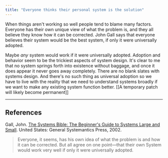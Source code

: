 ```yaml
---
title: "Everyone thinks their personal system is the solution"
---
```


When things aren't working so well people tend to blame many factors. Everyone has their own unique view of what the problem is, and they all believe they know how it can be corrected. John Gall says that everyone believes their system would be the best system, if only it were universally adopted.

Maybe _any_ system would work if it were universally adopted. Adoption and behavior seem to be the trickiest aspects of system design. It's clear to me that no system springs forth into existence without baggage, and once it does appear it never goes away completely. There are no blank slates with systems design. And there's no such thing as universal adoption so we have to live with the reality that we need to understand systems broadly if we want to make any existing system function better. [[A temporary patch will likely become permanent]]


---

## References

Gall, John. [The Systems Bible: The Beginner's Guide to Systems Large and Small](https://www.amazon.com/Systems-Bible-Beginners-Guide-Large/dp/0961825170). United States: General Systemantics Press, 2002.

> Everyone, it seems, has his own idea of what the problem is and how it can be corrected. But all agree on one point—that their own System would work very well if only it were universally adopted.